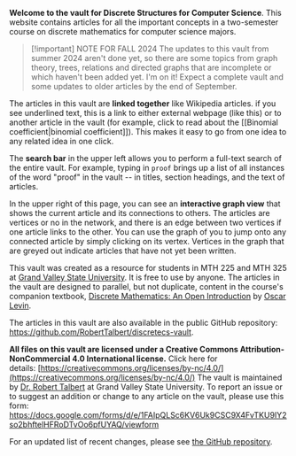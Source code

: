 **Welcome to the vault for Discrete Structures for Computer Science**. This website contains articles for all the important concepts in a two-semester course on discrete mathematics for computer science majors. 

> [!important] NOTE FOR FALL 2024
> The updates to this vault from summer 2024 aren't done yet, so there are some topics from graph theory, trees, relations and directed graphs that are incomplete or which haven't been added yet. I'm on it! Expect a complete vault and some updates to older articles by the end of September. 

The articles in this vault are **linked together** like Wikipedia articles. if you see underlined text, this is a link to either external webpage (like this) or to another article in the vault (for example, click to read about the [[Binomial coefficient|binomial coefficient]]). This makes it easy to go from one idea to any related idea in one click. 

The **search bar** in the upper left allows you to perform a full-text search of the entire vault. For example, typing in `proof` brings up a list of all instances of the word "proof" in the vault -- in titles, section headings, and the text of articles. 

In the upper right of this page, you can see an **interactive graph view** that shows the current article and its connections to others. The articles are vertices or no in the network, and there is an edge between two vertices if one article links to the other. You can use the graph of you to jump onto any connected article by simply clicking on its vertex. Vertices in the graph that are greyed out indicate articles that have not yet been written.

This vault was created as a resource for students in MTH 225 and MTH 325 at [Grand Valley State University](http://gvsu.edu). It is free to use by anyone. The articles in the vault are designed to parallel, but not duplicate, content in the course's companion textbook, [Discrete Mathematics: An Open Introduction](https://discrete.openmathbooks.org/dmoi3.html) by [Oscar Levin](oscar.levin@unco.edu). 

The articles in this vault are also available in the public GitHub repository: https://github.com/RobertTalbert/discretecs-vault. 

**All files on this vault are licensed under a Creative Commons Attribution-NonCommercial 4.0 International license.** Click here for details: [https://creativecommons.org/licenses/by-nc/4.0/](https://creativecommons.org/licenses/by-nc/4.0/)
The vault is maintained by [Dr. Robert Talbert](http://rtalbert.org) at Grand Valley State University. To report an issue or to suggest an addition or change to any article on the vault, please use this form: https://docs.google.com/forms/d/e/1FAIpQLSc6KV6Uk9CSC9X4FvTKU9IY2so2bhftelHFRoDTvOo6pfUYAQ/viewform

For an updated list of recent changes, please see [the GitHub repository](https://github.com/RobertTalbert/discretecs-vault).  